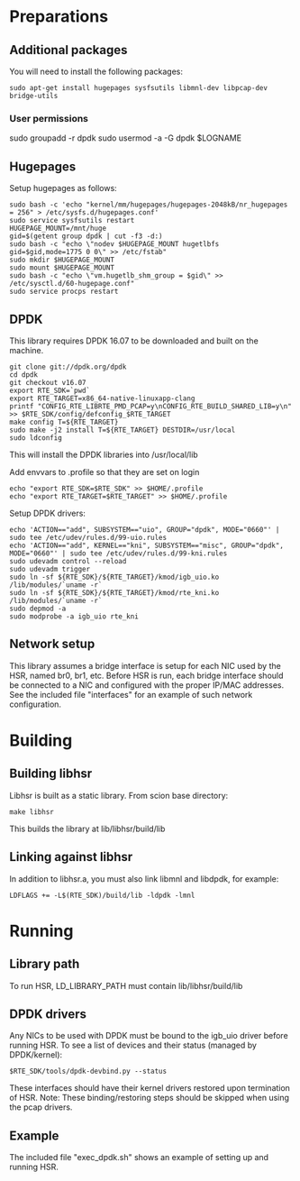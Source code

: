 # Preparations

## Additional packages
You will need to install the following packages:
```
sudo apt-get install hugepages sysfsutils libmnl-dev libpcap-dev bridge-utils
```

### User permissions
sudo groupadd -r dpdk
sudo usermod -a -G dpdk $LOGNAME

## Hugepages
Setup hugepages as follows:
```
sudo bash -c 'echo "kernel/mm/hugepages/hugepages-2048kB/nr_hugepages = 256" > /etc/sysfs.d/hugepages.conf'
sudo service sysfsutils restart
HUGEPAGE_MOUNT=/mnt/huge
gid=$(getent group dpdk | cut -f3 -d:)
sudo bash -c "echo \"nodev $HUGEPAGE_MOUNT hugetlbfs gid=$gid,mode=1775 0 0\" >> /etc/fstab"
sudo mkdir $HUGEPAGE_MOUNT
sudo mount $HUGEPAGE_MOUNT
sudo bash -c "echo \"vm.hugetlb_shm_group = $gid\" >> /etc/sysctl.d/60-hugepage.conf"
sudo service procps restart
```

## DPDK
This library requires DPDK 16.07 to be downloaded and built on the machine.
```
git clone git://dpdk.org/dpdk
cd dpdk
git checkout v16.07
export RTE_SDK=`pwd`
export RTE_TARGET=x86_64-native-linuxapp-clang
printf "CONFIG_RTE_LIBRTE_PMD_PCAP=y\nCONFIG_RTE_BUILD_SHARED_LIB=y\n" >> $RTE_SDK/config/defconfig_$RTE_TARGET
make config T=${RTE_TARGET}
sudo make -j2 install T=${RTE_TARGET} DESTDIR=/usr/local
sudo ldconfig
```
This will install the DPDK libraries into /usr/local/lib

Add envvars to .profile so that they are set on login
```
echo "export RTE_SDK=$RTE_SDK" >> $HOME/.profile
echo "export RTE_TARGET=$RTE_TARGET" >> $HOME/.profile
```

Setup DPDK drivers:
```
echo 'ACTION=="add", SUBSYSTEM=="uio", GROUP="dpdk", MODE="0660"' | sudo tee /etc/udev/rules.d/99-uio.rules
echo 'ACTION=="add", KERNEL=="kni", SUBSYSTEM=="misc", GROUP="dpdk", MODE="0660"' | sudo tee /etc/udev/rules.d/99-kni.rules
sudo udevadm control --reload
sudo udevadm trigger
sudo ln -sf ${RTE_SDK}/${RTE_TARGET}/kmod/igb_uio.ko /lib/modules/`uname -r`
sudo ln -sf ${RTE_SDK}/${RTE_TARGET}/kmod/rte_kni.ko /lib/modules/`uname -r`
sudo depmod -a
sudo modprobe -a igb_uio rte_kni
```

## Network setup
This library assumes a bridge interface is setup for each NIC used by the HSR, named br0, br1, etc.
Before HSR is run, each bridge interface should be connected to a NIC and configured with the proper IP/MAC addresses.
See the included file "interfaces" for an example of such network configuration.


# Building

## Building libhsr
Libhsr is built as a static library. From scion base directory:
```
make libhsr
```
This builds the library at lib/libhsr/build/lib

## Linking against libhsr
In addition to libhsr.a, you must also link libmnl and libdpdk, for example:
```
LDFLAGS += -L$(RTE_SDK)/build/lib -ldpdk -lmnl
```


# Running

## Library path
To run HSR, LD_LIBRARY_PATH must contain lib/libhsr/build/lib

## DPDK drivers
Any NICs to be used with DPDK must be bound to the igb_uio driver before running HSR. To see a list of devices and their status (managed by DPDK/kernel):
```
$RTE_SDK/tools/dpdk-devbind.py --status
```
These interfaces should have their kernel drivers restored upon termination of HSR.
Note: These binding/restoring steps should be skipped when using the pcap drivers.

## Example
The included file "exec_dpdk.sh" shows an example of setting up and running HSR.
